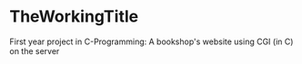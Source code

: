 # TheWorkingTitle
First year project in C-Programming: A bookshop's website using CGI (in C) on the server
